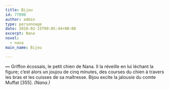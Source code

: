 ```yaml
---
title: Bijou
id: 77090
author: admin
type: personnage
date: 2010-02-15T09:05:44+00:00
excerpt: Nana
novel:
  - nana
main_name: Bijou

---
```

**—** Griffon écossais, le petit chien de Nana. Il la réveille en lui léchant la figure; c&rsquo;est alors un joujou de cinq minutes, des courses du chien à travers les bras et les cuisses de sa maîtresse. Bijou excite la jalousie du comte Muffat [355]. _(Nana.)_